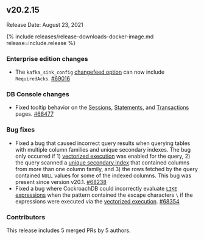 ## v20.2.15

Release Date: August 23, 2021

{% include releases/release-downloads-docker-image.md release=include.release %}

### Enterprise edition changes

- The `kafka_sink_config` [changefeed option](../v20.2/create-changefeed.html) can now include `RequiredAcks`. [#69016][#69016]

### DB Console changes

- Fixed tooltip behavior on the [Sessions](../v20.2/ui-sessions-page.html), [Statements](../v20.2/ui-statements-page.html), and [Transactions](../v20.2/ui-transactions-page.html) pages. [#68477][#68477]

### Bug fixes

- Fixed a bug that caused incorrect query results when querying tables with multiple column families and unique secondary indexes. The bug only occurred if 1) [vectorized execution](../v20.2/vectorized-execution.html) was enabled for the query, 2) the query scanned a [unique secondary index](../v20.2/indexes.html) that contained columns from more than one column family, and 3) the rows fetched by the query contained `NULL` values for some of the indexed columns. This bug was present since version v20.1. [#68238][#68238]
- Fixed a bug where CockroachDB could incorrectly evaluate [`LIKE` expressions](../v20.2/scalar-expressions.html#string-pattern-matching) when the pattern contained the escape characters `\` if the expressions were executed via the [vectorized execution](../v20.2/vectorized-execution.html). [#68354][#68354]


### Contributors

This release includes 5 merged PRs by 5 authors.

[#68238]: https://github.com/cockroachdb/cockroach/pull/68238
[#68354]: https://github.com/cockroachdb/cockroach/pull/68354
[#68477]: https://github.com/cockroachdb/cockroach/pull/68477
[#69016]: https://github.com/cockroachdb/cockroach/pull/69016
